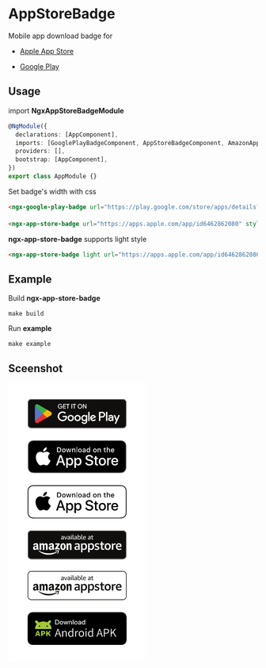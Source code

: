 # AppStoreBadge

Mobile app download badge for

- [Apple App Store](https://developer.apple.com/app-store/marketing/guidelines/)

- [Google Play](https://play.google.com/intl/en_us/badges/)

## Usage

import **NgxAppStoreBadgeModule**

```typescript
@NgModule({
  declarations: [AppComponent],
  imports: [GooglePlayBadgeComponent, AppStoreBadgeComponent, AmazonAppStoreBadgeComponent, AndroidApkBadgeComponent],
  providers: [],
  bootstrap: [AppComponent],
})
export class AppModule {}
```

Set badge's width with css

```html
<ngx-google-play-badge url="https://play.google.com/store/apps/details?id=xyz.wikylyu.totk" style="width:200px;display:block;"></ngx-google-play-badge>

<ngx-app-store-badge url="https://apps.apple.com/app/id6462862080" style="width:200px;display:block;margin-top:20px;"></ngx-app-store-badge>
```

**ngx-app-store-badge** supports light style

```html
<ngx-app-store-badge light url="https://apps.apple.com/app/id6462862080" style="width:200px;display:block;margin-top:20px;"></ngx-app-store-badge>
```

## Example

Build **ngx-app-store-badge**

```shell
make build
```

Run **example**

```shell
make example
```

## Sceenshot

![screenshot](https://raw.githubusercontent.com/wikylyu-xyz/ngx-app-store-badge/master/sceenshot/screenshot2.png)
